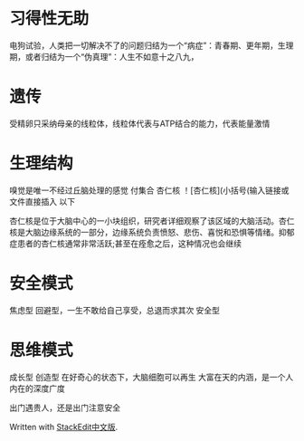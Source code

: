
# 习得性无助

电狗试验，人类把一切解决不了的问题归结为一个“病症”：青春期、更年期，生理期，或者归结为一个“伪真理”：人生不如意十之八九，

# 遗传
受精卵只采纳母亲的线粒体，线粒体代表与ATP结合的能力，代表能量激情

# 生理结构
嗅觉是唯一不经过丘脑处理的感觉
付集合 杏仁核
！[杏仁核](小括号(输入链接或文件直接插入
以下

杏仁核是位于大脑中心的一小块组织，研究者详细观察了该区域的大脑活动。杏仁核是大脑边缘系统的一部分，边缘系统负责愤怒、悲伤、喜悦和恐惧等情绪。抑郁症患者的杏仁核通常非常活跃;甚至在痊愈之后，这种情况也会继续

# 安全模式
焦虑型
回避型，一生不敢给自己享受，总退而求其次
安全型
# 思维模式
成长型
创造型
在好奇心的状态下，大脑细胞可以再生
大富在天的内涵，是一个人内在的深度广度

出门遇贵人，还是出门注意安全
> 

Written with [StackEdit中文版](https://stackedit.cn/).
<!--stackedit_data:
eyJoaXN0b3J5IjpbMTgxNzI0MTU2Myw4MTM0MTIzODcsMTM1MT
czNTE5OF19
-->